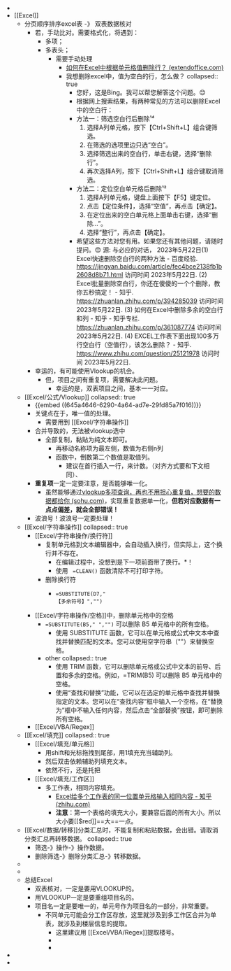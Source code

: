 -
- [[Excel]]
	- 分页顺序排序excel表 -》 双表数据核对
		- 若，手动比对。需要格式化，将遇到：
			- 多项；
			- 多表头；
				- 需要手动处理
					- [如何在Excel中根据单元格值删除行？ (extendoffice.com)](https://zh-cn.extendoffice.com/documents/excel/815-excel-remove-rows-based-on-cell-value.html)
					- 我想删除excel中，值为空白的行，怎么做？
					  collapsed:: true
						- 您好，这是Bing。我可以帮您解答这个问题。😊
						- 根据网上搜索结果，有两种常见的方法可以删除Excel中的空白行：
						- 方法一：筛选空白行后删除¹⁴
						  1. 选择A列单元格，按下【Ctrl+Shift+L】组合键筛选。
						  2. 在筛选的选项里边只选“空白”。
						  3. 选择筛选出来的空白行，单击右键，选择“删除行”。
						  4. 再次选择A列，按下【Ctrl+Shift+L】组合键取消筛选。
						- 方法二：定位空白单元格后删除¹²
						  1. 选择A列单元格，键盘上面按下【F5】键定位。
						  2. 点击【定位条件】，选择“空值”，再点击【确定】。
						  3. 在定位出来的空白单元格上面单击右键，选择“删除…”。
						  4. 选择“整行”，再点击【确定】。
						- 希望这些方法对您有用。如果您还有其他问题，请随时提问。😊
						  源: 与必应的对话， 2023年5月22日(1) Excel快速删除空白行的两种方法 - 百度经验. https://jingyan.baidu.com/article/fec4bce2138fb1b2608d8b71.html 访问时间 2023年5月22日.
						  (2) Excel批量删除空白行，你还在傻傻的一个个删除，教你五秒搞定！ - 知乎. https://zhuanlan.zhihu.com/p/394285039 访问时间 2023年5月22日.
						  (3) 如何在Excel中删除多余的空白行和列 - 知乎 - 知乎专栏. https://zhuanlan.zhihu.com/p/361087774 访问时间 2023年5月22日.
						  (4) EXCEL工作表下面出现100多万行空白行（空值行），该怎么删除？ - 知乎. https://www.zhihu.com/question/25121978 访问时间 2023年5月22日.
		- 幸运的，有可能使用Vlookup的机会。
			- 但，项目之间有重复项，需要解决此问题。
				- 幸运的是，双表项目之间，基本一一对应。
	- [[Excel/公式/Vlookup]]
	  collapsed:: true
		- {{embed ((645a4646-6290-4a64-ad7e-29fd85a7f016))}}
		- 关键点在于，唯一值的处理。
			- 需要用到 [[Excel/字符串操作]]
		- 合并导致的，无法被vlookup选中
			- 全部复制，黏贴为纯文本即可。
				- 再移动名称项为最左侧，数值为右侧n列
				- 函数中，倒数第二个数值是取值列。
					- 建议在首行插入一行，来计数。（对齐方式要和下文相同）、
		- **重复项**一定一定要注意，是否能够唯一化。
			- 虽然能够通过[vlookup多项查询，再也不用担心重复值，想要的数据都给你 (sohu.com)](https://www.sohu.com/a/216584393_487246)，实现重复数据单一化，**但若对应数据有一点点偏差，就会全部错误！**
		- 波浪号！波浪号一定要处理！
	- [[Excel/字符串操作]]
	  collapsed:: true
		- [[Excel/字符串操作/换行符]]
			- 复制单元格到文本编辑器中，会自动插入换行，但实际上，这个换行并不存在。
				- 在编辑过程中，没想到是下一项前面带了换行。*！
				- 使用 ` =CLEAN()` 函数清除不可打印字符。
			- 删除换行符
				- ```
				  =SUBSTITUTE(D7,"
				  【多余符号】","")
				  ```
		- [[Excel/字符串操作/空格]]中，删除单元格中的空格
			- `=SUBSTITUTE(B5," ","")` 可以删除 B5 单元格中的所有空格。
				- 使用 SUBSTITUTE 函数，它可以在单元格或公式中文本中查找并替换匹配的文本。您可以使用空字符串（\"\"）来替换空格。
			- other
			  collapsed:: true
				- 使用 TRIM 函数，它可以删除单元格或公式中文本的前导、后置和多余的空格。例如，=TRIM(B5) 可以删除 B5 单元格中的空格。
				- 使用“查找和替换”功能，它可以在选定的单元格中查找并替换指定的文本。您可以在“查找内容”框中输入一个空格，在“替换为”框中不输入任何内容，然后点击“全部替换”按钮，即可删除所有空格。
		- [[Excel/VBA/Regex]]
	- [[Excel/填充]]
	  collapsed:: true
		- [[Excel/填充/单元格]]
			- 用shift和光标拖拽到尾部，用1填充充当辅助列。
			- 然后双击依赖辅助列填充文本。
			- 依然不行，还是托把
		- [[Excel/填充/工作区]]
			- 多工作表，相同内容填充。
				- [Excel给多个工作表的同一位置单元格输入相同内容 - 知乎 (zhihu.com)](https://zhuanlan.zhihu.com/p/46345795)
				- **注意**：第一个表格的填充大小，要兼容后面的所有大小。所以大小要[[$red]]==大==一点。
	- [[Excel/数据/转移]]分类汇总时，不能复制和粘贴数据，会出错。请取消分类汇总再转移数据。
	  collapsed:: true
		- 筛选-》操作-》操作数据。
		- 删除筛选-》删除分类汇总-》转移数据。
	-
	-
	- 总结Excel
		- 双表核对，一定是要用VLOOKUP的。
		- 用VLOOKUP一定是要重组项目名的。
		- 项目名一定是要唯一的，单元号作为项目名的一部分，非常重要。
			- 不同单元可能会分工作区存放，这里就涉及到多工作区合并为单表，就涉及到楼层信息的提取。
				- 这里建议用 [[Excel/VBA/Regex]]提取楼号。
				-
				-
-
-